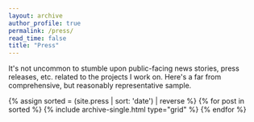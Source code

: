 ```yaml
---
layout: archive
author_profile: true
permalink: /press/
read_time: false
title: "Press"
---
```


It's not uncommon to stumble upon public-facing news stories, press releases, etc. related to the projects I work on.
Here's a far from comprehensive, but reasonably representative sample. 


<div class="grid__wrapper">
	{% assign sorted = (site.press | sort: 'date') | reverse %}
	{% for post in sorted %}
		{% include archive-single.html type="grid" %}
	{% endfor %}
</div>

<!--
http://www.darkenergysurvey.org/scientistoftheweek/eric-suchyta/
-->
